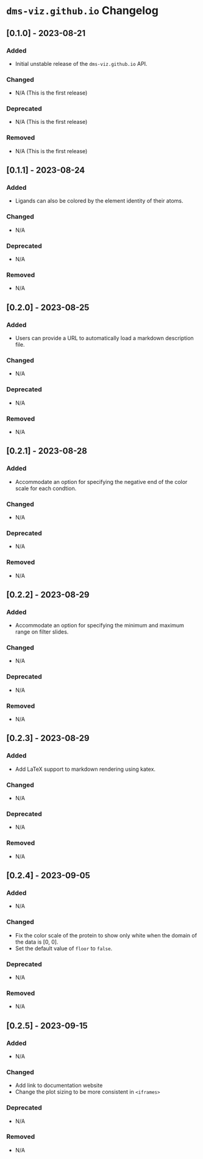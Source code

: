 # `dms-viz.github.io` Changelog

## [0.1.0] - 2023-08-21

### Added

- Initial unstable release of the `dms-viz.github.io` API.

### Changed

- N/A (This is the first release)

### Deprecated

- N/A (This is the first release)

### Removed

- N/A (This is the first release)

## [0.1.1] - 2023-08-24

### Added

- Ligands can also be colored by the element identity of their atoms.

### Changed

- N/A

### Deprecated

- N/A

### Removed

- N/A

## [0.2.0] - 2023-08-25

### Added

- Users can provide a URL to automatically load a markdown description file.

### Changed

- N/A

### Deprecated

- N/A

### Removed

- N/A

## [0.2.1] - 2023-08-28

### Added

- Accommodate an option for specifying the negative end of the color scale for each condtion.

### Changed

- N/A

### Deprecated

- N/A

### Removed

- N/A

## [0.2.2] - 2023-08-29

### Added

- Accommodate an option for specifying the minimum and maximum range on filter slides.

### Changed

- N/A

### Deprecated

- N/A

### Removed

- N/A

## [0.2.3] - 2023-08-29

### Added

- Add LaTeX support to markdown rendering using katex.

### Changed

- N/A

### Deprecated

- N/A

### Removed

- N/A

## [0.2.4] - 2023-09-05

### Added

- N/A

### Changed

- Fix the color scale of the protein to show only white when the domain of the data is [0, 0].
- Set the default value of `floor` to `false`.

### Deprecated

- N/A

### Removed

- N/A

## [0.2.5] - 2023-09-15

### Added

- N/A

### Changed

- Add link to documentation website
- Change the plot sizing to be more consistent in `<iframes>`

### Deprecated

- N/A

### Removed

- N/A
